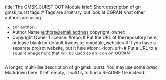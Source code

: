 title: The GMSK_BURST OOT Module
brief: Short description of gr-gmsk_burst
tags: # Tags are arbitrary, but look at CGRAN what other authors are using
  - sdr
author:
  - Author Name <authors@email.address>
copyright_owner:
  - Copyright Owner 1
license:
#repo: # Put the URL of the repository here, or leave blank for default
#website: <module_website> # If you have a separate project website, put it here
#icon: <icon_url> # Put a URL to a square image here that will be used as an icon on CGRAN
---
A longer, multi-line description of gr-gmsk_burst.
You may use some *basic* Markdown here.
If left empty, it will try to find a README file instead.
